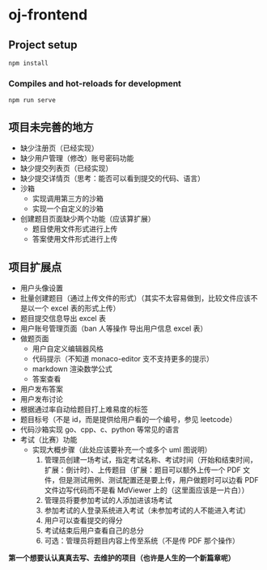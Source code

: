 # oj-frontend

## Project setup

```
npm install
```

### Compiles and hot-reloads for development

```
npm run serve
```

## 项目未完善的地方

- 缺少注册页（已经实现）
- 缺少用户管理（修改）账号密码功能
- 缺少提交列表页（已经实现）
- 缺少提交详情页（思考：能否可以看到提交的代码、语言）
- 沙箱
  - 实现调用第三方的沙箱
  - 实现一个自定义的沙箱
- 创建题目页面缺少两个功能（应该算扩展）
  - 题目使用文件形式进行上传
  - 答案使用文件形式进行上传

## 项目扩展点

- 用户头像设置
- 批量创建题目（通过上传文件的形式）（其实不太容易做到，比较文件应该不是以一个 excel 表的形式上传）
- 题目提交信息导出 excel 表
- 用户账号管理页面（ban 人等操作 导出用户信息 excel 表）
- 做题页面
  - 用户自定义编辑器风格
  - 代码提示（不知道 monaco-editor 支不支持更多的提示）
  - markdown 渲染数学公式
  - 答案查看
- 用户发布答案
- 用户发布讨论
- 根据通过率自动给题目打上难易度的标签
- 题目标号（不是 id，而是提供给用户看的一个编号，参见 leetcode）
- 代码沙箱实现 go、cpp、c、python 等常见的语言
- 考试（比赛）功能
  - 实现大概步骤（此处应该要补充一个或多个 uml 图说明）
    1. 管理员创建一场考试，指定考试名称、考试时间（开始和结束时间，扩展：倒计时）、上传题目（扩展：题目可以额外上传一个 PDF 文件，但是测试用例、测试配置还是要上传，用户做题时可以边看 PDF 文件边写代码而不是看 MdViewer 上的（这里面应该是一片白））
    2. 管理员将要参加考试的人添加进该场考试
    3. 参加考试的人登录系统进入考试（未参加考试的人不能进入考试）
    4. 用户可以查看提交的得分
    5. 考试结束后用户查看自己的总分
    6. 可选：管理员将题目内容上传至系统（不是传 PDF 那个操作）

**第一个想要认认真真去写、去维护的项目（也许是人生的一个新篇章呢）**
